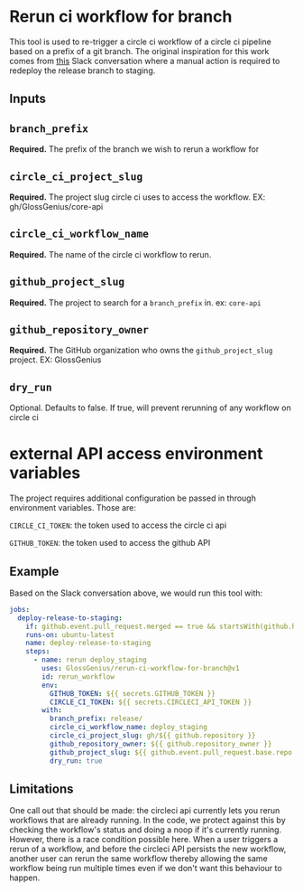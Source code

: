 # Rerun ci workflow for branch

This tool is used to re-trigger a circle ci workflow of a circle ci pipeline based on a prefix of a git branch. The 
original inspiration for this work comes from [this](https://glossgenius.slack.com/archives/C034J6ZLJJ3/p1667303969324539)
Slack conversation where a manual action is required to redeploy the release branch to staging.
## Inputs

## `branch_prefix`
**Required.** The prefix of the branch we wish to rerun a workflow for

## `circle_ci_project_slug`
**Required.** The project slug circle ci uses to access the workflow. EX: gh/GlossGenius/core-api

## `circle_ci_workflow_name` 
**Required.** The name of the circle ci workflow to rerun.

## `github_project_slug`
**Required.** The project to search for a `branch_prefix` in. ex: `core-api`

## `github_repository_owner`
**Required.** The GitHub organization who owns the `github_project_slug` project. EX: GlossGenius

## `dry_run`
Optional. Defaults to false. If true, will prevent rerunning of any workflow on circle ci

# external API access environment variables

The project requires additional configuration be passed in through environment variables. Those are:

`CIRCLE_CI_TOKEN`: the token used to access the circle ci api

`GITHUB_TOKEN`: the token used to access the github API

## Example

Based on the Slack conversation above, we would run this tool with:
```yaml
jobs:
  deploy-release-to-staging:
    if: github.event.pull_request.merged == true && startsWith(github.head_ref, 'hotfix/')
    runs-on: ubuntu-latest
    name: deploy-release-to-staging
    steps:
      - name: rerun deploy_staging
        uses: GlossGenius/rerun-ci-workflow-for-branch@v1
        id: rerun_workflow
        env:
          GITHUB_TOKEN: ${{ secrets.GITHUB_TOKEN }}
          CIRCLE_CI_TOKEN: ${{ secrets.CIRCLECI_API_TOKEN }}
        with:
          branch_prefix: release/
          circle_ci_workflow_name: deploy_staging
          circle_ci_project_slug: gh/${{ github.repository }}
          github_repository_owner: ${{ github.repository_owner }}
          github_project_slug: ${{ github.event.pull_request.base.repo.name }}
          dry_run: true
```

## Limitations

One call out that should be made: the circleci api currently lets you rerun workflows that are already running.
In the code, we protect against this by checking the workflow's status and doing a noop if it's currently running.
However, there is a race condition possible here. When a user triggers a rerun of a workflow, and before the circleci 
API persists the new workflow, another user can rerun the same workflow thereby allowing the same workflow being run 
multiple times even if we don't want this behaviour to happen.